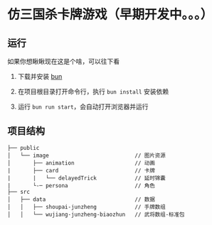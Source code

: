 # 仿三国杀卡牌游戏（早期开发中。。。）
## 运行
如果你想瞅瞅现在这是个啥，可以往下看

<!-- 前置条件： -->
1. 下载并安装 [bun](https://bun.sh/)

2. 在项目根目录打开命令行，执行 `bun install` 安装依赖

3. 运行 `bun run start`，会自动打开浏览器并运行


## 项目结构
```
├── public
│   └── image                           // 图片资源
│       ├── animation                   // 动画
|       ├── card                        // 卡牌
|       |   └── delayedTrick            // 延时锦囊
|       └-─ persona                     // 角色
├── src
│   ├── data                            // 数据
│   │   ├── shoupai-junzheng            // 手牌数组
│   │   └── wujiang-junzheng-biaozhun   // 武将数组-标准包
```
<!-- │   ├── components
│   │   ├── Card
│   │   ├── CardBack
│   │   ├── CardDeck
``` -->